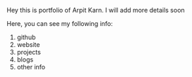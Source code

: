 Hey this is portfolio of Arpit Karn. I will add more details soon

Here, you can see my following info:

   1. github
   2. website
   3. projects
   4. blogs
   5. other info

